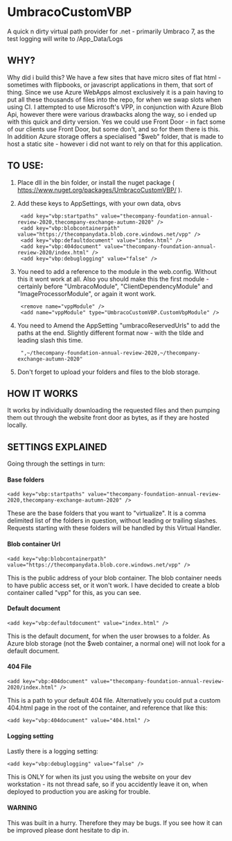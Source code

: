 # UmbracoCustomVBP
A quick n dirty virtual path provider for .net - primarily Umbraco 7, as the test logging will write to /App_Data/Logs

## WHY?

Why did i build this? We have a few sites that have micro sites of flat html - sometimes with flipbooks, or javascript applications in them, that sort of thing. Since we use Azure WebApps almost exclusively it is a pain having to put all these thousands of files into the repo, for when we swap slots when using CI. I attempted to use Microsoft's VPP, in conjunction with Azure Blob Api, however there were various drawbacks along the way, so i ended up with this quick and dirty version. Yes we could use Front Door - in fact some of our clients use Front Door, but some don't, and so for them there is this. In addition Azure storage offers a specialised "$web" folder, that is made to host a static site - however i did not want to rely on that for this application.

## TO USE:

1) Place dll in the bin folder, or install the nuget package ( https://www.nuget.org/packages/UmbracoCustomVBP/ ).

2) Add these keys to AppSettings, with your own data, obvs

        <add key="vbp:startpaths" value="thecompany-foundation-annual-review-2020,thecompany-exchange-autumn-2020" />
        <add key="vbp:blobcontainerpath" value="https://thecompanydata.blob.core.windows.net/vpp" />
        <add key="vbp:defaultdocument" value="index.html" />
        <add key="vbp:404document" value="thecompany-foundation-annual-review-2020/index.html" />
        <add key="vbp:debuglogging" value="false" />

3) You need to add a reference to the module in the web.config. Without this it wont work at all. Also you should make this the first module - certainly before "UmbracoModule", "ClientDependencyModule" and "ImageProcessorModule", or again it wont work.

        <remove name="vppModule" />
        <add name="vppModule" type="UmbracoCustomVBP.CustomVbpModule" />
    

4) You need to Amend the AppSetting "umbracoReservedUrls" to add the paths at the end. Slightly different format now - with the tilde and leading slash this time. 

        ",~/thecompany-foundation-annual-review-2020,~/thecompany-exchange-autumn-2020"
    

5) Don't forget to upload your folders and files to the blob storage.


## HOW IT WORKS
It works by individually downloading the requested files and then pumping them out through the website front door as bytes, as if they are hosted locally.

## SETTINGS EXPLAINED
Going through the settings in turn:

#### Base folders

    <add key="vbp:startpaths" value="thecompany-foundation-annual-review-2020,thecompany-exchange-autumn-2020" />

These are the base folders that you want to "virtualize". It is a comma delimited list of the folders in question, without leading or trailing slashes. Requests starting with these folders will be handled by this Virtual Handler. 

#### Blob container Url

    <add key="vbp:blobcontainerpath" value="https://thecompanydata.blob.core.windows.net/vpp" />
This is the public address of your blob container. The blob container needs to have public access set, or it won't work. I have decided to create a blob container called "vpp" for this, as you can see. 

#### Default document

    <add key="vbp:defaultdocument" value="index.html" />
 This is the default document, for when the user browses to a folder. As Azure blob storage (not the $web container, a normal one) will not look for a default document. 

#### 404 File

    <add key="vbp:404document" value="thecompany-foundation-annual-review-2020/index.html" />
This is a path to your default 404 file. Alternatively you could put a custom 404.html page in the root of the container, and reference that like this:

    <add key="vbp:404document" value="404.html" />

#### Logging setting

Lastly there is a logging setting:

    <add key="vbp:debuglogging" value="false" />
This is ONLY for when its just you using the website on your dev workstation - its not thread safe, so if you accidently leave it on, when deployed to production you are asking for trouble.

#### WARNING

This was built in a hurry. Therefore they may be bugs. If you see how it can be improved please dont hesitate to dip in. 
    
    

